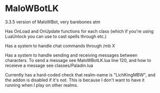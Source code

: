 # MaloWBotLK
3.3.5 version of MaloWBot, very barebones atm

Has OnLoad and OnUpdate functions for each class (which if you're using LuaUnlock you can use to cast spells through etc.)

Has a system to handle chat commands through /mb X

Has a system to handle sending and receiving messages between characters. To send a message see MaloWBotLK.lua line 120, and how to receieve a message see classes/Paladin.lua

Currently has a hard-coded check that realm-name is "LichKingMBW", and the addon is disabled if it's not. This is because I don't want to have it running when I play on other realms.
